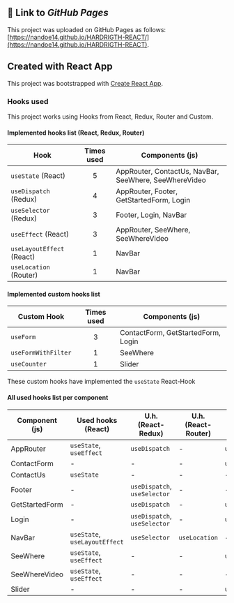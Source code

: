 ## :link: Link to *GitHub Pages*

This project was uploaded on GitHub Pages as follows: [https://nandoe14.github.io/HARDRIGTH-REACT/](https://nandoe14.github.io/HARDRIGTH-REACT).

## Created with React App

This project was bootstrapped with [Create React App](https://github.com/facebook/create-react-app).

### Hooks used

This project works using Hooks from React, Redux, Router and Custom.

#### Implemented hooks list (React, Redux, Router)

| Hook                      | Times used | Components (js)                                       |
|---------------------------|:----------:|-------------------------------------------------------|
| `useState` (React)        | 5          | AppRouter, ContactUs, NavBar, SeeWhere, SeeWhereVideo |
| `useDispatch` (Redux)     | 4          | AppRouter, Footer, GetStartedForm, Login              |
| `useSelector` (Redux)     | 3          | Footer, Login, NavBar                                 |
| `useEffect` (React)       | 3          | AppRouter, SeeWhere, SeeWhereVideo                    |
| `useLayoutEffect` (React) | 1          | NavBar                                                |
| `useLocation` (Router)    | 1          | NavBar                                                |

#### Implemented custom hooks list

| Custom Hook         | Times used | Components (js)                    |
|---------------------|:----------:|------------------------------------|
| `useForm`           | 3          | ContactForm, GetStartedForm, Login |
| `useFormWithFilter` | 1          | SeeWhere                           |
| `useCounter`        | 1          | Slider                             |
These custom hooks have implemented the `useState` React-Hook

#### All used hooks list per component

| Component (js) | Used hooks (React)            | U.h. (React-Redux)           | U.h. (React-Router) | U.h. (Custom)       |
|----------------|-------------------------------|------------------------------|---------------------|---------------------|
| AppRouter      | `useState`, `useEffect`       | `useDispatch`                | -                   | `useCounter`        |
| ContactForm    | -                             | -                            | -                   | `useForm`           |
| ContactUs      | `useState`                    | -                            | -                   | -                   |
| Footer         | -                             | `useDispatch`, `useSelector` | -                   | -                   |
| GetStartedForm | -                             | `useDispatch`                | -                   | `useForm`           |
| Login          | -                             | `useDispatch`, `useSelector` | -                   | `useForm`           |
| NavBar         | `useState`, `useLayoutEffect` | `useSelector`                | `useLocation`       | -                   |
| SeeWhere       | `useState`, `useEffect`       | -                            | -                   | `useFormWithFilter` |
| SeeWhereVideo  | `useState`, `useEffect`       | -                            | -                   | -                   |
| Slider         | -                             | -                            | -                   | `useCounter`        |

